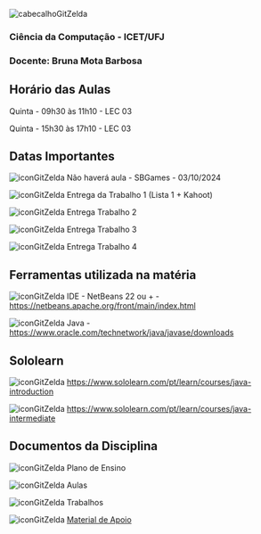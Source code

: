 ![cabecalhoGitZelda](https://github.com/user-attachments/assets/0ab3f28b-6ee1-4b5d-8dba-322e861af126)


### Ciência da Computação - ICET/UFJ
### Docente: Bruna Mota Barbosa

## Horário das Aulas

Quinta - 09h30 às 11h10 - LEC 03

Quinta - 15h30 às 17h10 - LEC 03

## Datas Importantes

![iconGitZelda](https://github.com/user-attachments/assets/208a8e50-c296-47e1-9683-9082381461e3) Não haverá aula - SBGames - 03/10/2024

![iconGitZelda](https://github.com/user-attachments/assets/208a8e50-c296-47e1-9683-9082381461e3) Entrega da Trabalho 1 (Lista 1 + Kahoot)

![iconGitZelda](https://github.com/user-attachments/assets/208a8e50-c296-47e1-9683-9082381461e3) Entrega Trabalho 2

![iconGitZelda](https://github.com/user-attachments/assets/208a8e50-c296-47e1-9683-9082381461e3) Entrega Trabalho 3

![iconGitZelda](https://github.com/user-attachments/assets/208a8e50-c296-47e1-9683-9082381461e3) Entrega Trabalho 4

## Ferramentas utilizada na matéria

![iconGitZelda](https://github.com/user-attachments/assets/208a8e50-c296-47e1-9683-9082381461e3) IDE - NetBeans 22 ou + - https://netbeans.apache.org/front/main/index.html

![iconGitZelda](https://github.com/user-attachments/assets/208a8e50-c296-47e1-9683-9082381461e3) Java - https://www.oracle.com/technetwork/java/javase/downloads

## Sololearn

![iconGitZelda](https://github.com/user-attachments/assets/208a8e50-c296-47e1-9683-9082381461e3) https://www.sololearn.com/pt/learn/courses/java-introduction

![iconGitZelda](https://github.com/user-attachments/assets/208a8e50-c296-47e1-9683-9082381461e3) https://www.sololearn.com/pt/learn/courses/java-intermediate

## Documentos da Disciplina

![iconGitZelda](https://github.com/user-attachments/assets/208a8e50-c296-47e1-9683-9082381461e3) Plano de Ensino

![iconGitZelda](https://github.com/user-attachments/assets/208a8e50-c296-47e1-9683-9082381461e3) Aulas

![iconGitZelda](https://github.com/user-attachments/assets/208a8e50-c296-47e1-9683-9082381461e3) Trabalhos

![iconGitZelda](https://github.com/user-attachments/assets/208a8e50-c296-47e1-9683-9082381461e3) [Material de Apoio](https://github.com/brunamota/POO/files/15018020/Conteudo_POO.pdf)

